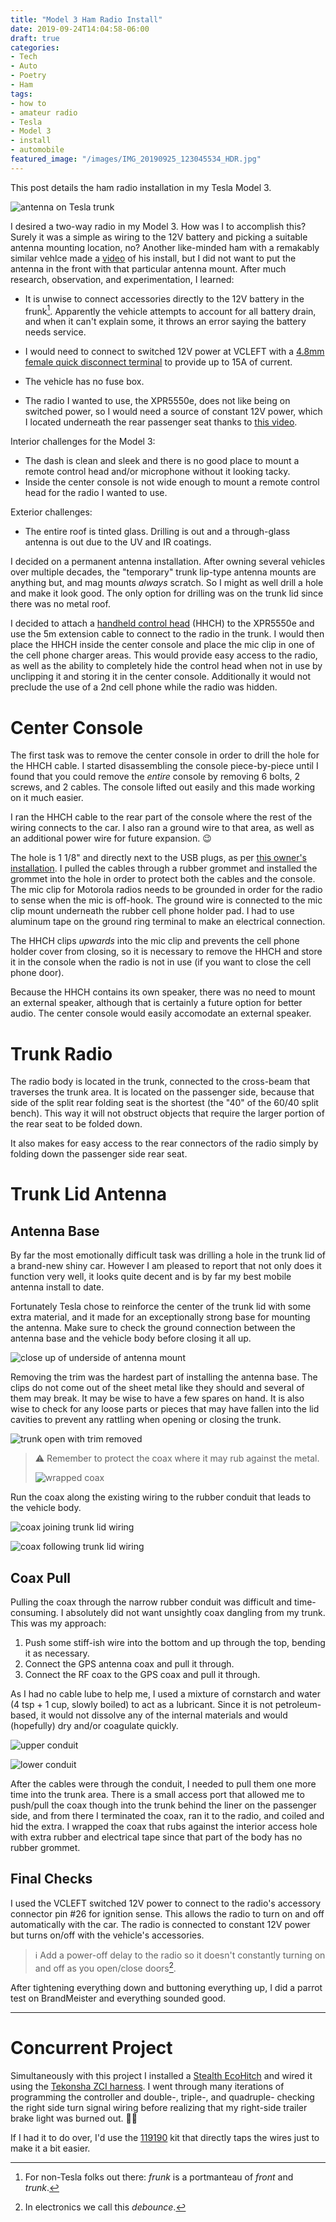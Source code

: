 ```yaml
---
title: "Model 3 Ham Radio Install"
date: 2019-09-24T14:04:58-06:00
draft: true
categories:
- Tech
- Auto
- Poetry
- Ham
tags:
- how to
- amateur radio
- Tesla
- Model 3
- install
- automobile
featured_image: "/images/IMG_20190925_123045534_HDR.jpg"
---
```


This post details the ham radio installation in my Tesla Model 3.

![antenna on Tesla trunk](/images/IMG_20190925_123045534_HDR.jpg)

<!--more-->

I desired a two-way radio in my Model 3. How was I to accomplish this? Surely it was a simple as wiring to the 12V battery and picking a suitable antenna mounting location, no? Another like-minded ham with a remakably similar vehlce made a [video](https://www.youtube.com/watch?v=zMPPADPyIF0) of his install, but I did not want to put the antenna in the front with that particular antenna mount. After much research, observation, and experimentation, I learned:

* It is unwise to connect accessories directly to the 12V battery in the frunk[^1]. Apparently the vehicle attempts to account for all battery drain, and when it can't explain some, it throws an error saying the battery needs service.

* I would need to connect to switched 12V power at VCLEFT with a [4.8mm female quick disconnect terminal](https://images-na.ssl-images-amazon.com/images/I/31hCJrmDJqL._SX342_.jpg) to provide up to 15A of current.

* The vehicle has no fuse box.

* The radio I wanted to use, the XPR5550e, does not like being on switched power, so I would need a source of constant 12V power, which I located underneath the rear passenger seat thanks to [this video](https://youtu.be/iXe_8V9McZA?t=279).

Interior challenges for the Model 3:

* The dash is clean and sleek and there is no good place to mount a remote control head and/or microphone without it looking tacky.
* Inside the center console is not wide enough to mount a remote control head for the radio I wanted to use.

Exterior challenges:

* The entire roof is tinted glass. Drilling is out and a through-glass antenna is out due to the UV and IR coatings.

I decided on a permanent antenna installation. After owning several vehicles over multiple decades, the "temporary" trunk lip-type antenna mounts are anything but, and mag mounts *always* scratch. So I might as well drill a hole and make it look good. The only option for drilling was on the trunk lid since there was no metal roof.

I decided to attach a [handheld control head](https://www.motorolasolutions.com/en_xp/products/two-way-radio-accessories/mobiles-radios-accessories/mounting-installation-accessories/pmln7131.html#tabcompatibleproducts) (HHCH) to the XPR5550e and use the 5m extension cable to connect to the radio in the trunk. I would then place the HHCH inside the center console and place the mic clip in one of the cell phone charger areas. This would provide easy access to the radio, as well as the ability to completely hide the control head when not in use by unclipping it and storing it in the center console. Additionally it would not preclude the use of a 2nd cell phone while the radio was hidden.

# Center Console

The first task was to remove the center console in order to drill the hole for the HHCH cable. I started disassembling the console piece-by-piece until I found that you could remove the *entire* console by removing 6 bolts, 2 screws, and 2 cables. The console lifted out easily and this made working on it much easier.

I ran the HHCH cable to the rear part of the console where the rest of the wiring connects to the car. I also ran a ground wire to that area, as well as an additional power wire for future expansion. :wink:

The hole is 1 1/8" and directly next to the USB plugs, as per [this owner's installation](https://teslaownersonline.com/threads/center-console-removal.8156/page-2). I pulled the cables through a rubber grommet and installed the grommet into the hole in order to protect both the cables and the console. The mic clip for Motorola radios needs to be grounded in order for the radio to sense when the mic is off-hook. The ground wire is connected to the mic clip mount underneath the rubber cell phone holder pad. I had to use aluminum tape on the ground ring terminal to make an electrical connection.

The HHCH clips *upwards* into the mic clip and prevents the cell phone holder cover from closing, so it is necessary to remove the HHCH and store it in the console when the radio is not in use (if you want to close the cell phone door).

Because the HHCH contains its own speaker, there was no need to mount an external speaker, although that is certainly a future option for better audio. The center console would easily accomodate an external speaker.

# Trunk Radio

The radio body is located in the trunk, connected to the cross-beam that traverses the trunk area. It is located on the passenger side, because that side of the split rear folding seat is the shortest (the "40" of the 60/40 split bench). This way it will not obstruct objects that require the larger portion of the rear seat to be folded down.

It also makes for easy access to the rear connectors of the radio simply by folding down the passenger side rear seat.

# Trunk Lid Antenna

## Antenna Base

By far the most emotionally difficult task was drilling a hole in the trunk lid of a brand-new shiny car. However I am pleased to report that not only does it function very well, it looks quite decent and is by far my best mobile antenna install to date.

Fortunately Tesla chose to reinforce the center of the trunk lid with some extra material, and it made for an exceptionally strong base for mounting the antenna. Make sure to check the ground connection between the antenna base and the vehicle body before closing it all up.

![close up of underside of antenna mount](/images/IMG_20190920_165210349.jpg)

Removing the trim was the hardest part of installing the antenna base. The clips do not come out of the sheet metal like they should and several of them may break. It may be wise to have a few spares on hand. It is also wise to check for any loose parts or pieces that may have fallen into the lid cavities to prevent any rattling when opening or closing the trunk.

![trunk open with trim removed](/images/IMG_20190920_165155857.jpg)

> :warning: Remember to protect the coax where it may rub against the metal.
>
> ![wrapped coax](/images/IMG_20190920_165224540.jpg)

Run the coax along the existing wiring to the rubber conduit that leads to the vehicle body.

![coax joining trunk lid wiring](/images/IMG_20190920_165235395.jpg)

![coax following trunk lid wiring](/images/IMG_20190920_165238409.jpg)



## Coax Pull

Pulling the coax through the narrow rubber conduit was difficult and time-consuming. I absolutely did not want unsightly coax dangling from my trunk. This was my approach:

1. Push some stiff-ish wire into the bottom and up through the top, bending it as necessary.
2. Connect the GPS antenna coax and pull it through.
3. Connect the RF coax to the GPS coax and pull it through.

As I had no cable lube to help me, I used a mixture of cornstarch and water (4 tsp + 1 cup, slowly boiled) to act as a lubricant. Since it is not petroleum-based, it would not dissolve any of the internal materials and would (hopefully) dry and/or coagulate quickly.

![upper conduit](/images/IMG_20190920_165242189.jpg)

![lower conduit](/images/IMG_20190920_165245464.jpg)

After the cables were through the conduit, I needed to pull them one more time into the trunk area. There is a small access port that allowed me to push/pull the coax though into the trunk behind the liner on the passenger side, and from there I terminated the coax, ran it to the radio, and coiled and hid the extra. I wrapped the coax that rubs against the interior access hole with extra rubber and electrical tape since that part of the body has no rubber grommet.

## Final Checks

I used the VCLEFT switched 12V power to connect to the radio's accessory connector pin #26 for ignition sense. This allows the radio to turn on and off automatically with the car. The radio is connected to constant 12V power but turns on/off with the vehicle's accessories.

> :information_source: Add a power-off delay to the radio so it doesn't constantly turning on and off as you open/close doors[^2].

After tightening everything down and buttoning everything up, I did a parrot test on BrandMeister and everything sounded good.

----

# Concurrent Project

Simultaneously with this project I installed a [Stealth EcoHitch](https://torkliftcentral.com/2018-tesla-model-3-hitch) and wired it using the [Tekonsha ZCI harness](https://torkliftcentral.com/rving-and-towing/electrical-wiring/t-one-connectors/tekonsha-wiring-harness-tesla-roadster-and-model-s-119251). I went through many iterations of programming the controller and double-, triple-, and quadruple- checking the right side turn signal wiring before realizing that my right-side trailer brake light was burned out. :man_facepalming:

If I had it to do over, I'd use the [119190](https://teslamotorsclub.com/tmc/posts/4045802/) kit that directly taps the wires just to make it a bit easier.





[^1]: For non-Tesla folks out there: *frunk* is a portmanteau of *front* and *trunk*.
[^2]: In electronics we call this *debounce*. 